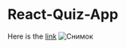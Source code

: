 <h1>React-Quiz-App</h1>

Here is the [link](https://charyyev2000.github.io/React-Todo-List/)
![Снимок](https://user-images.githubusercontent.com/83901431/135725003-4b6aa1bc-3cbe-407b-9c59-f4982ac020ab.PNG)
